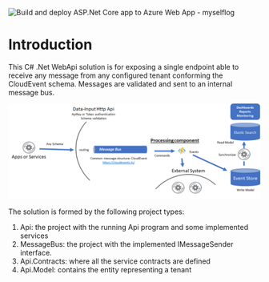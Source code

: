![Build and deploy ASP.Net Core app to Azure Web App - myselflog](https://github.com/riccardone/MySelfLog.Api/workflows/Build%20and%20deploy%20ASP.Net%20Core%20app%20to%20Azure%20Web%20App%20-%20myselflog/badge.svg)

# Introduction 
This C# .Net WebApi solution is for exposing a single endpoint able to receive any message from any configured tenant conforming the CloudEvent schema. Messages are validated and sent to an internal message bus.   
  
![Digital Messaging Architecture](./messaging-architecture-cqrs.png)
  
The solution is formed by the following project types:
1. Api: the project with the running Api program and some implemented services 
2. MessageBus: the project with the implemented IMessageSender interface. 
2. Api.Contracts: where all the service contracts are defined 
3. Api.Model: contains the entity representing a tenant 
